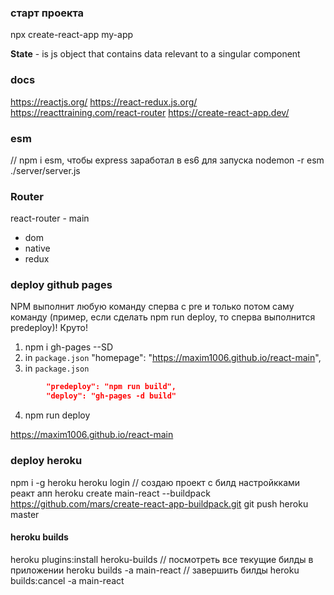 ### старт проекта
npx create-react-app my-app 

**State** - is js object that contains data relevant to a singular component

### docs
https://reactjs.org/
https://react-redux.js.org/
https://reacttraining.com/react-router
https://create-react-app.dev/

### esm
// npm i esm, чтобы express заработал в es6 для запуска nodemon -r esm ./server/server.js

### Router
react-router - main
- dom
- native
- redux

### deploy github pages
NPM выполнит любую команду сперва с pre и только потом саму команду (пример, если сделать npm run deploy, то сперва выполнится predeploy)! Круто!

1) npm i gh-pages --SD
2) in `package.json` "homepage": "https://maxim1006.github.io/react-main",
3) in `package.json` 
```json
        "predeploy": "npm run build",
        "deploy": "gh-pages -d build"
```
4) npm run deploy

https://maxim1006.github.io/react-main

### deploy heroku
npm i -g heroku
heroku login
// создаю проект с билд настройкками реакт апп
heroku create main-react --buildpack https://github.com/mars/create-react-app-buildpack.git
git push heroku master

#### heroku builds
heroku plugins:install heroku-builds
// посмотреть все текущие билды в приложении
heroku builds -a main-react
// завершить билды
heroku builds:cancel -a main-react



